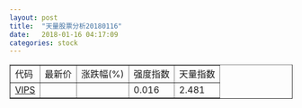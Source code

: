 ```yaml
---
layout: post
title:  "天量股票分析20180116"
date:   2018-01-16 04:17:09
categories: stock
---
```

<script type="text/javascript">
var stockList = []
stockList.push('gb_vips');
</script>

<table border="1">
 <tr>
  <td>代码</td>
  <td>最新价</td>
  <td>涨跌幅(%)</td>
 <td>强度指数</td>
 <td>天量指数</td>
</tr>
  <tr id="vips"><td><a href="http://stock.finance.sina.com.cn/usstock/quotes/VIPS.html" target="_blank">VIPS</a></td><td></td><td></td><td>0.016</td><td>2.481</td></tr>
</table>
